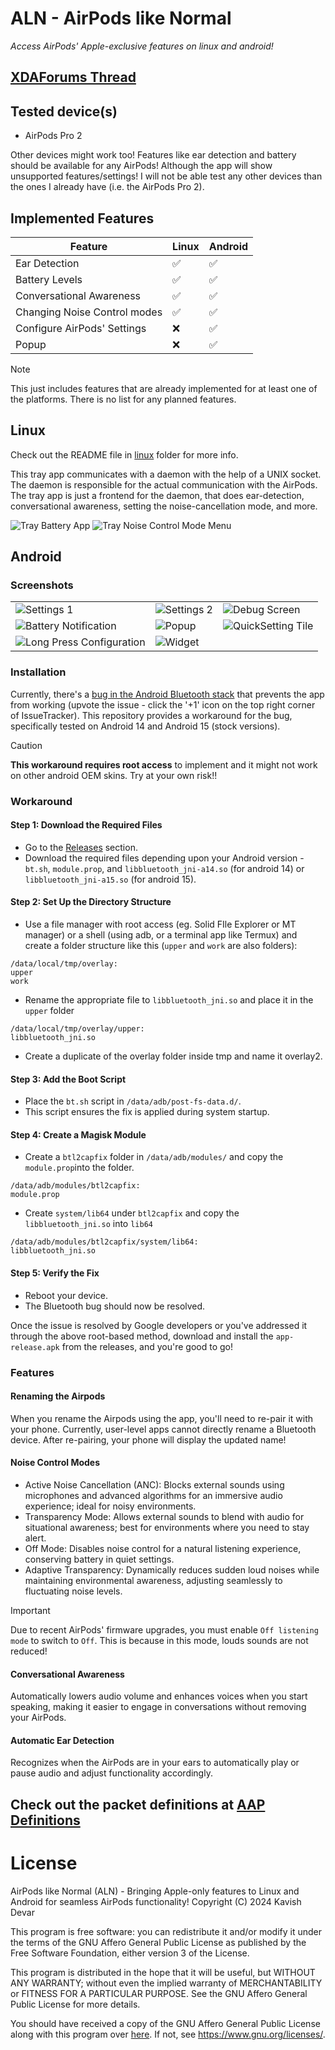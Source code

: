 # ALN - AirPods like Normal
*Access AirPods' Apple-exclusive features on linux and android!*

## [XDAForums Thread](https://xdaforums.com/t/app-root-for-now-airpodslikenormal-unlock-apple-exclusive-airpods-features-on-android.4707585/)

## Tested device(s)
- AirPods Pro 2

Other devices might work too! Features like ear detection and battery should be available for any AirPods! Although the app will show unsupported features/settings! I will not be able test any other devices than the ones I already have (i.e. the AirPods Pro 2).

## Implemented Features

| Feature | Linux | Android |
| --- | --- | --- |
| Ear Detection | ✅ | ✅ |
| Battery Levels | ✅ | ✅ |
| Conversational Awareness | ✅ | ✅ |
| Changing Noise Control modes | ✅ | ✅ |
| Configure AirPods' Settings | ❌ | ✅ |
| Popup | ❌ | ✅ |

> [!NOTE]
> This just includes features that are already implemented for at least one of the platforms. There is no list for any planned features.

## Linux
Check out the README file in [linux](/linux) folder for more info.

This tray app communicates with a daemon with the help of a UNIX socket. The daemon is responsible for the actual communication with the AirPods. The tray app is just a frontend for the daemon, that does ear-detection, conversational awareness, setting the noise-cancellation mode, and more.

![Tray Battery App](/linux/imgs/tray-icon-hover.png)
![Tray Noise Control Mode Menu](/linux/imgs/tray-icon-menu.png)

## Android

### Screenshots

| | | |
|-------------------|-------------------|-------------------|
| ![Settings 1](/android/imgs/settings-1.png) | ![Settings 2](/android/imgs/settings-2.png) | ![Debug Screen](/android/imgs/debug.png) |
| ![Battery Notification](/android/imgs/notification.png) | ![Popup](/android/imgs/popup.png) | ![QuickSetting Tile](/android/imgs/qstile.png) |
| ![Long Press Configuration](/android/imgs/long-press.png) | ![Widget](/android/imgs/widget.png) | |
### Installation

Currently, there's a [bug in the Android Bluetooth stack](https://issuetracker.google.com/issues/371713238) that prevents the app from working (upvote the issue - click the '+1' icon on the top right corner of IssueTracker). This repository provides a workaround for the bug, specifically tested on Android 14 and Android 15 (stock versions). 

> [!CAUTION]
> **This workaround requires root access** to implement and it might not work on other android OEM skins. Try at your own risk!!

### Workaround

#### Step 1: Download the Required Files
- Go to the [Releases](https://github.com/kavishdevar/aln/releases) section.
- Download the required files depending upon your Android version - `bt.sh`, `module.prop`, and `libbluetooth_jni-a14.so` (for android 14) or `libbluetooth_jni-a15.so` (for android 15).

#### Step 2: Set Up the Directory Structure

- Use a file manager with root access (eg. Solid FIle Explorer or MT manager) or a shell (using adb, or a terminal app like Termux) and create a folder structure like this (`upper` and `work` are also folders):

```
/data/local/tmp/overlay:
upper
work
```
- Rename the appropriate file to `libbluetooth_jni.so` and place it in the `upper` folder
```
/data/local/tmp/overlay/upper:
libbluetooth_jni.so
```
- Create a duplicate of the overlay folder inside tmp  and name it overlay2.

#### Step 3: Add the Boot Script

- Place the `bt.sh` script in `/data/adb/post-fs-data.d/`.
- This script ensures the fix is applied during system startup.

#### Step 4: Create a Magisk Module
- Create a `btl2capfix` folder in `/data/adb/modules/` and copy the `module.prop`into the folder.
```
/data/adb/modules/btl2capfix:
module.prop
```
- Create `system/lib64` under `btl2capfix` and copy the `libbluetooth_jni.so` into `lib64`
```
/data/adb/modules/btl2capfix/system/lib64:
libbluetooth_jni.so
```

#### Step 5: Verify the Fix
- Reboot your device.
- The Bluetooth bug should now be resolved.
  
Once the issue is resolved by Google developers or you've addressed it through the above root-based method, download and install the `app-release.apk` from the releases, and you're good to go!

### Features

#### Renaming the Airpods
When you rename the Airpods using the app, you'll need to re-pair it with your phone. Currently, user-level apps cannot directly rename a Bluetooth device. After re-pairing, your phone will display the updated name!

#### Noise Control Modes

- Active Noise Cancellation (ANC): Blocks external sounds using microphones and advanced algorithms for an immersive audio experience; ideal for noisy environments.
- Transparency Mode: Allows external sounds to blend with audio for situational awareness; best for environments where you need to stay alert.
- Off Mode: Disables noise control for a natural listening experience, conserving battery in quiet settings.
- Adaptive Transparency: Dynamically reduces sudden loud noises while maintaining environmental awareness, adjusting seamlessly to fluctuating noise levels.

> [!IMPORTANT]
> Due to recent AirPods' firmware upgrades, you must enable `Off listening mode` to switch to `Off`. This is because in this mode, louds sounds are not reduced!

#### Conversational Awareness

Automatically lowers audio volume and enhances voices when you start speaking, making it easier to engage in conversations without removing your AirPods.

#### Automatic Ear Detection

Recognizes when the AirPods are in your ears to automatically play or pause audio and adjust functionality accordingly.

## Check out the packet definitions at [AAP Definitions](/AAP%20Definitions.md)

# License

AirPods like Normal (ALN) - Bringing Apple-only features to Linux and Android for seamless AirPods functionality!
Copyright (C) 2024 Kavish Devar

This program is free software: you can redistribute it and/or modify
it under the terms of the GNU Affero General Public License as published
by the Free Software Foundation, either version 3 of the License.

This program is distributed in the hope that it will be useful,
but WITHOUT ANY WARRANTY; without even the implied warranty of
MERCHANTABILITY or FITNESS FOR A PARTICULAR PURPOSE.  See the
GNU Affero General Public License for more details.

You should have received a copy of the GNU Affero General Public License
along with this program over [here](/LICENSE). If not, see <https://www.gnu.org/licenses/>.